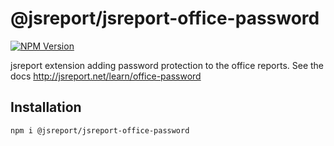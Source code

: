 # @jsreport/jsreport-office-password

[![NPM Version](http://img.shields.io/npm/v/@jsreport/jsreport-office-password.svg?style=flat-square)](https://npmjs.com/package/@jsreport/jsreport-office-password)

jsreport extension adding password protection to the office reports.
See the docs http://jsreport.net/learn/office-password

## Installation

```
npm i @jsreport/jsreport-office-password
```
